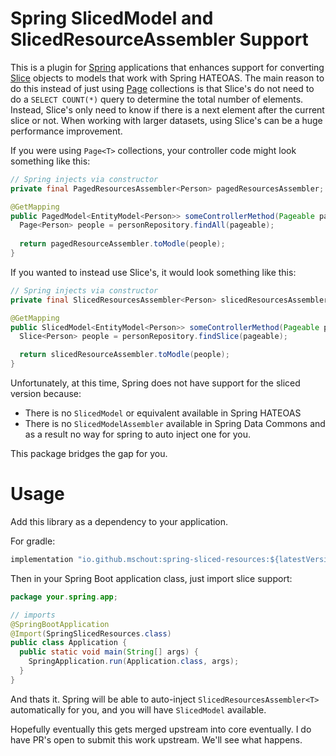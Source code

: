# Spring SlicedModel and SlicedResourceAssembler Support 

This is a plugin for [Spring](https://spring.io) applications that enhances support for converting
[Slice](https://docs.spring.io/spring-data/commons/docs/current/api/org/springframework/data/domain/Slice.html) objects
to models that work with Spring HATEOAS.  The main reason to do this instead of just using [Page]() collections is that
Slice's do not need to do a `SELECT COUNT(*)` query to determine the total number of elements.  Instead, Slice's only
need to know if there is a next element after the current slice or not.  When working with larger datasets, using
Slice's can be a huge performance improvement.

If you were using `Page<T>` collections, your controller code might look something like this:

```java
// Spring injects via constructor
private final PagedResourcesAssembler<Person> pagedResourcesAssembler;

@GetMapping
public PagedModel<EntityModel<Person>> someControllerMethod(Pageable pageable){
  Page<Person> people = personRepository.findAll(pageable);
  
  return pagedResourceAssembler.toModle(people);
}
```

If you wanted to instead use Slice's, it would look something like this:

```java
// Spring injects via constructor
private final SlicedResourcesAssembler<Person> slicedResourcesAssembler;

@GetMapping
public SlicedModel<EntityModel<Person>> someControllerMethod(Pageable pageable){
  Slice<Person> people = personRepository.findSlice(pageable);

  return slicedResourceAssembler.toModle(people);
}
```

Unfortunately, at this time, Spring does not have support for the sliced version because:

- There is no `SlicedModel` or equivalent available in Spring HATEOAS
- There is no `SlicedModelAssembler` available in Spring Data Commons and as a result no way for spring to auto inject one for you.

This package bridges the gap for you.

# Usage

Add this library as a dependency to your application.

For gradle:

```java
implementation "io.github.mschout:spring-sliced-resources:${latestVersion}"
```

Then in your Spring Boot application class, just import slice support:

```java
package your.spring.app;

// imports
@SpringBootApplication
@Import(SpringSlicedResources.class)
public class Application {
  public static void main(String[] args) {
    SpringApplication.run(Application.class, args);
  }
}
```

And thats it.  Spring will be able to auto-inject `SlicedResourcesAssembler<T>` automatically for you, and you will
have `SlicedModel` available.

Hopefully eventually this gets merged upstream into core eventually.  I do have PR's open to submit this work upstream.
We'll see what happens.